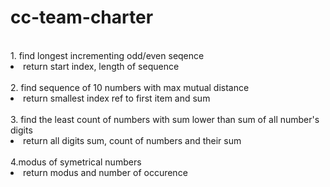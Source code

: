 # cc-team-charter
<br>
1. find longest incrementing odd/even seqence
  <li>return start index, length of sequence
<br/>
<br>
2. find sequence of 10 numbers with max mutual distance
  <li>return smallest index ref to first item and sum
<br/>
<br>
3. find the least count of numbers with sum lower than sum of all number's digits
  <li>return all digits sum, count of numbers and their sum
<br/>
<br>
4.modus of symetrical numbers
  <li>return modus and number of occurence  
<br/>
 